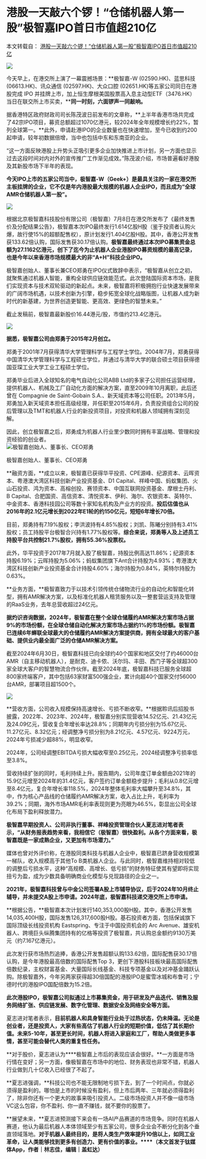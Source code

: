 # 港股一天敲六个锣！“仓储机器人第一股”极智嘉IPO首日市值超210亿
本文转载自： [港股一天敲六个锣！“仓储机器人第一股”极智嘉IPO首日市值超210亿](https://www.tmtpost.com/7620213.html)

![](https://pic.code-nav.cn/post_picture/1610518142000300034/1w9sJB10VxnrkzWt.webp)

今天早上，在港交所上演了一幕震撼场景：**极智嘉-W (02590.HK)、蓝思科技 (06613.HK)、讯众通信 (02597.HK)、大众口腔 (02651.HK)等五家公司同日在港股完成 IPO 并挂牌上市，加上恒生摩根美国股票高入息主动型ETF（3476.HK）当日在联交所上市买卖，****同一时刻，六面锣声一同敲响。**

据香港特区政府财政司司长陈茂波日前发布的文章称，**上半年香港市场共完成了42宗IPO项目，募资总额超过1070亿港元，较2024年全年规模增长约22%，暂列全球第一。**此外，申请赴港IPO的企业数量也在快速增加，至今已收到约200起申请，较年初数据倍增，当中也包括中东和东南亚的企业。

“这一方面反映港股上升势头正吸引更多企业加快推进上市计划，另一方面也显示过去这段时间对内对外的宣传推广工作渐见成效。”陈茂波介绍，市场普遍看好港股及其新股市场下半年的表现。

**今天IPO上市的五家公司当中，极智嘉-W（Geek+）是最具关注的一家在港交所主板挂牌的企业，它不仅是年内港股最大规模的机器人企业IPO，而且成为“全球AMR仓储机器人第一股”。**

![](https://pic.code-nav.cn/post_picture/1610518142000300034/MEZjNkd5PDwCHRVD.webp)

根据北京极智嘉科技股份有限公司（极智嘉）7月8日在港交所发布了《最终发售价及分配结果公告》，极智嘉本次IPO最终发行1.614亿股H股（鉴于投资者认购火爆，故行使15%的超额配售权），原计划发行1.404亿股H股。其中，香港公开发售获133.62倍认购，国际发售获30.17倍认购。**极智嘉最终通过本次IPO募集资金总额为27.1162亿港元，创下了迄今为止机器人企业港股IPO募资规模的最高记录，也是今年以来香港市场规模最大的非“A+H”科技企业IPO。**

极智嘉创始人、董事长兼CEO郑勇在IPO仪式致辞中表示，“极智嘉从创立之初，就聚焦通过机器人智能，重构全球供应链效能范式。此次登陆国际资本市场，是我们实现资本与技术双轮驱动的新起点。未来，极智嘉将积极拥抱行业快速发展带来的广阔市场机遇，以技术创新为引擎，稳步拓宽全球化战略版图，让机器人成为新时代的新基建，为世界创造更智能、更高效、更绿色的智慧未来。”

截止发稿前，极智嘉最新股价16.44港元/股，市值约213.4亿港元。

![](https://pic.code-nav.cn/post_picture/1610518142000300034/0evafeeDpCtBq6PW.webp)

**据悉，极智嘉公司由郑勇于2015年2月创立。**

郑勇于2001年7月获得清华大学管理科学与工程学士学位。2004年7月，郑勇获得中国清华大学管理科学与工程硕士学位，并通过与清华大学的联合硕士项目获得德国亚琛工业大学工业工程硕士学位。

郑勇毕业后进入全球知名的电气自动化公司ABB Ltd的多家子公司担任运营经理，提供机器人、机械及工厂自动化方面的解决方案，直至2009年10月离职，此后还曾在 Compagnie de Saint-Gobain S.A.、新天域资本等公司任职。2013年5月，郑勇加入新天域资本担任高级经理，并任职至2015年6月，负责投资组合公司的投后管理以及TMT和机器人行业的新投资项目，对投资和机器人领域拥有深刻见解。

因此，创立极智嘉之后，郑勇成为机器人行业里少数同时拥有丰富战略、管理和投资经验的创业者。  
![极智嘉创始人、董事长、CEO郑勇](https://pic.code-nav.cn/post_picture/1610518142000300034/PV2RdISAloj5cCW8.webp)

极智嘉创始人、董事长、CEO郑勇

**融资方面，**成立以来，极智嘉已获得华平投资、CPE源峰、纪源资本、云晖资本、粤港澳大湾区科技创新产业投资基金、D1 Capital、祥峰中国、蚂蚁集团、火山石投资、鸿为资本、高榕创投、赛领资本、中国互联网投资基金、摩根士丹利、B Capital、合肥国资、高信资本、清悦资本、伊利、海尔、农银资本、英特尔、中金资本、香港科技园公司等数十家知名机构及产业方的投资。**投后估值也从2016年的2.1亿元增长到2022年E1轮的约150亿元，短短6年增长70倍。**

目前，郑勇持有7.19%股权；李洪波持有4.85%股权；刘凯、陈曦分别持有3.41%股权；员工持股平台极智合兴持有1.77%股权等。**综合来说，郑勇等人及上述员工持股平台共控制21.7%股权，拥有55.36%投票权。**

此外，华平投资于2017年7月就入股了极智嘉，持股比例高达11.86%；纪源资本持股6.19%；云晖持股为5.06%；蚂蚁集团旗下Ant合计持股为4.93%；粤港澳大湾区科技创新产业投资基金合计持股4.60%；海尔持股为0.84%，英特尔持股为0.63%。

**业务方面，**极智嘉致力于以技术引领传统仓储物流行业的自动化和智能化转型，拥有AMR解决方案，以及标准化机器人租赁服务以及一整套营运支持及管理的RaaS业务，去年总营收超过24亿元。

**据灼识咨询数据，2024年，极智嘉在整个全球仓储履约AMR解决方案市场占据9%的市场份额，在全球仓储自动化解决方案市场占据约1%的市场份额。极智嘉已连续6年蝉联全球最大的仓储履约AMR解决方案提供商，拥有全球最大的客户基础、提供业内最全面广泛的仓储AMR解决方案。**

截至2024年6月30日，极智嘉科技已向全球约40个国家和地区交付了约46000台AMR（自主移动机器人），是耐克、迪卡侬、沃尔玛、丰田、西门子等全球超300家全球大客户的智慧物流合作伙伴。截至2024年底，极智嘉科技已服务全球超800家终端客户，其中包括63家财富500强企业，累计向超40个国家交付56000台AMR，部署项目超1500个。

![](https://pic.code-nav.cn/post_picture/1610518142000300034/noH7IOXHE3Uf74SV.webp)

**营收方面，公司收入规模保持高速增长、亏损不断收窄。**根据聆讯后招股书披露，2022年、2023年、2024年，极智嘉分别实现营收14.52亿元、21.43亿元及24.09亿元，营收复合年增长率达28.8%；同期年内亏损分别为15.67亿元、11.27亿元、8.32亿元；经调整净亏损分别为8.21亿元、4.57亿元、9224万元，2024年亏损减少超88%，明显收窄。

2024年，公司经调整EBITDA亏损大幅收窄至0.25亿元，2024经调整净亏损率低至3.8%。

营收持续扩张的同时，毛利持续上升。报告期内，公司年度订单金额由2021年的15.9亿元增至2024年的31.4亿元，客户签约订单金额稳步提升；毛利从0.8亿元增至8.4亿元，复合年增长率118.5%，2024年整体毛利率大幅攀升至34.8%，其中，作为核心产品线的仓储履约AMR解决方案，收入占比上升，毛利率为39.2%；同期，海外市场AMR毛利率表现则更为亮眼为46.5%，彰显出公司全球化布局下盈利释放潜力。

**极智嘉早期投资人、公司非执行董事、祥峰投资管理合伙人夏志进对笔者表示，“从财务报表趋势来看，我相信它（极智嘉）很快盈利。从各个方面来看，极智嘉既是一家成熟企业，又更加有市场潜力。”**

媒体也曾对外评价称，在港股同类科技与机器人企业中，极智嘉已跻身营收规模第一梯队，收入规模高于其他To B类机器人企业。与此同时，极智嘉维持相对较低的调整后亏损水平，这种“高规模、高增长、低亏损”的财务特征使其有望即将实现扭亏为盈，成为少数具备明确商业化模型与兑现路径的企业之一。

**2021年，极智嘉科技曾与中金公司签署A股上市辅导协议，后于2024年10月终止辅导，并未提交A股上市申请。2024年底，极智嘉科技递交港交所上市申请。**

**根据公告，**极智嘉本次计划发行140,353,000股H股。其中，香港公开发售14,035,400H股，国际发售126,317,600股H股。基石投资者方面，包括保诚旗下国际顶级长线投资机构 Eastspring、专注于中国投资机会的 Arc Avenue、雄安机器人、跨境巨头纵腾集团持有的亿格等投资了极智嘉，共认购总金额约9130万美元（约7.167亿港元）。

此次发行获市场热烈追捧，香港公开发售超额认购133.62倍，国际配售获30.17倍认购，是今年港股最高倍数的国际配售Top 3，更创下港股科技板块最高国际配售倍数纪录，主权财富基金、大量国际长线基金、科技专项基金以及对冲基金踊跃认购。除极智嘉外，今年另两家获得超30倍国配的港股IPO是蜜雪冰城和布鲁可；宁德时代的港股IPO国配倍数为15.2倍。

**此次港股IPO，极智嘉公司拟通过上市募集资金，用于研发及产品迭代、销售及服务网络扩张、供应链发展、数字化管理、数据安全及网络安全等方面。**

夏志进对笔者表示，**目前机器人和具身智能行业处于过热状态，仍未降温。无论是创业者，还是投资人，大家有些高估了机器人行业的短期价值，低估了其长期价值。未来5-10年，甚至更长时间，机器人将进入家庭和工厂，帮助人类做更多事情，甚至可能会替代人类的重复性任务。**

**对于股价，夏志进认为****极智嘉上市后的表现应该会很好。**一方面是市场行情在变好；另一方面，像极智嘉在市场中的地位、财务表现也非常不错，机器人行业做到几十亿收入已经很了不起了。

**夏志进强调，**科技公司也不能无限制地亏损下去，到了一个时间点，你就必须得是盈利的。哪怕是上市的时候没有盈利，但上市后两年、三年就必须得盈利了，除非你还有一个更大的故事来吸引投资人。二级市场投资人并不像一级市场VC这么包容，你不盈利、你一直不赚钱，就不要你的股票了。

**展望未来，**夏志进预测接下来会有一场AI产品赛道的市场竞争。同时在机器人赛道，他认为最后机器人本体领域至少有五家公司，很多企业会不断分化到各个垂直领域落地。**对于机器人最终目的，是将人类生产效率提升10倍以上，如同工业革命，让人类能够找到更多有创造力、更有价值的事业。****（本文首发于钛媒体App，作者｜林志佳，编辑｜盖虹达）**